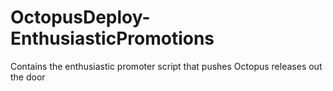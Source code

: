 # OctopusDeploy-EnthusiasticPromotions
Contains the enthusiastic promoter script that pushes Octopus releases out the door
